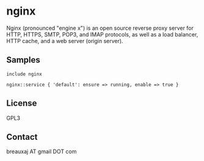nginx
=====

Nginx (pronounced "engine x") is an open source reverse proxy server for HTTP,
HTTPS, SMTP, POP3, and IMAP protocols, as well as a load balancer, HTTP cache,
and a web server (origin server).

Samples
-------
```
include nginx
```
```
nginx::service { 'default': ensure => running, enable => true }
```

License
-------
GPL3

Contact
-------
breauxaj AT gmail DOT com
